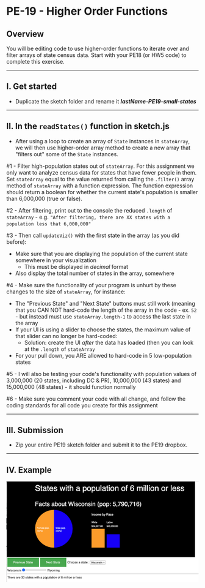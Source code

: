 # PE-19 - Higher Order Functions


## Overview
You will be editing code to use higher-order functions to iterate over and filter arrays of state census data. Start with your PE18 (or HW5 code) to complete this exercise. 

<hr>

## I. Get started

- Duplicate the sketch folder and rename it ***lastName-PE19-small-states***

<hr>

## II. In the `readStates()` function in **sketch.js**

- After using a loop to create an array of `State` instances in `stateArray`, we will then use higher-order array method to create a new array that "filters out" some of the `State` instances.

#1 - Filter high-population states out of `stateArray`. For this assignment we only want to analyze census data for states that have fewer people in them. Set `stateArray` equal to the value returned from calling the `.filter()` array method of `stateArray` with a function expression. The function expression should return a boolean for whether the current state's population is smaller than 6,000,000 (true or false).

#2 - After filtering, print out to the console the reduced `.length` of `stateArray` - e.g. `"After filtering, there are XX states with a population less that 6,000,000"`

#3 - Then call `updateViz()` with the first state in the array (as you did before):

  - Make sure that you are displaying the population of the current state somewhere in your visualization
    - This must be displayed in *decimal* format
  - Also display the total number of states in the array, somewhere

#4 - Make sure the functionality of your program is unhurt by these changes to the size of `stateArray`, for instance:

  - The "Previous State" and "Next State" buttons must still work (meaning that you CAN NOT hard-code the length of the array in the code - ex. `52` - but instead must use `stateArray.length-1` to access the last state in the array
  - If your UI is using a slider to choose the states, the maximum value of that slider can no longer be hard-coded:
    - Solution: create the UI *after* the data has loaded (then you can look at the `.length` of `stateArray`
  - For your pull down, you ARE allowed to hard-code in 5 low-population states

#5 - I will also be testing your code's functionality with population values of 3,000,000 (20 states, including DC & PR), 10,000,000 (43 states) and 15,000,000 (48 states) - it should function normally

#6 - Make sure you comment your code with all change, and follow the coding standards for all code you create for this assignment

<hr>

## III. Submission
- Zip your entire PE19 sketch folder and submit it to the PE19  dropbox.

<hr>

## IV. Example

![screenshot](./_images/pe-19-1.png)


